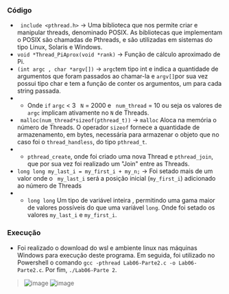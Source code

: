 ### Código


- ` include <pthread.h>` → Uma biblioteca que nos permite criar e manipular threads, denominado POSIX. As bibliotecas que implementam o POSIX são chamadas de Pthreads, e são utilizadas em sistemas do tipo Linux, Solaris e Windows.
- `void *Thread_PiAprox(void *rank)` →  Função de cálculo aproximado de Pi.
- `(int argc , char *argv[])` →  `argc`tem tipo int e indica a quantidade de argumentos que foram passados ao chamar-la e `argv[]`por sua vez possui tipo char e tem a função de conter os argumentos, um para cada string passada.
- - Onde `if` `argc` < 3 ` N` = 2000 e ` num_thread` = 10 ou seja os valores de `argc` implicam ativamente no `N` de Threads.
- ` malloc(num_thread*sizeof(pthread_t))`  →  `malloc` Aloca na memória o número de Threads. O operador `sizeof` fornece a quantidade de armazenamento, em bytes, necessária para armazenar o objeto que no caso foi o `thread_handless`, do tipo `pthread_t`.
- - `pthread_create`, onde foi criado uma nova Thread e `pthread_join`, que por sua vez foi realizado um "Join" entre as Threads.
-  `long long my_last_i = my_first_i + my_n;`  → Foi setado mais de um valor onde o ` my_last_i` será a posição inicial (`my_first_i`) adicionado ao número de Threads
- - `long long` Um tipo de variável inteira , permitindo uma gama maior de valores possíveis do que uma variável `long`. Onde foi setado os valores `my_last_i` e `my_first_i`.

### Execução

- Foi realizado o download do wsl e ambiente linux nas máquinas Windows para execução deste programa. Em seguida, foi utilizado no Powershell o comando `gcc -pthread Lab06-Parte2.c -o Lab06-Parte2.c`. Por fim, `./Lab06-Parte 2`.
>![image](https://user-images.githubusercontent.com/83611462/191629161-bb4bb1f7-1696-4764-95b6-96a21d4b0a74.png)
>![image](https://user-images.githubusercontent.com/83611462/191629171-6b1f0fc4-d1e3-41b1-9fc3-c5104d2358dd.png)




